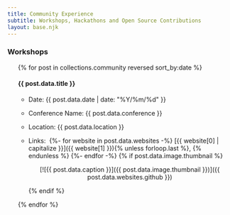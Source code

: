 ```yaml
---
title: Community Experience
subtitle: Workshops, Hackathons and Open Source Contributions
layout: base.njk
---
```


### Workshops

<ul>
{% for post in collections.community reversed sort_by:date %}

#### {{ post.data.title }}

- Date: <time>{{ post.data.date | date: "%Y/%m/%d" }}</time>
- Conference Name: {{ post.data.conference }}
- Location: {{ post.data.location }}
- Links:&nbsp;
  {%- for website in post.data.websites -%}
    [{{ website[0] | capitalize }}]({{ website[1] }}){% unless forloop.last %}, {% endunless %}
  {%- endfor -%}
  {% if post.data.image.thumbnail %}
    <center>

    [![{{ post.data.caption }}]({{ post.data.image.thumbnail }})]({{ post.data.websites.github }})

    </center>
  {% endif %}

{% endfor %}
</ul>
